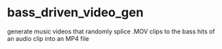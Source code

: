 # bass_driven_video_gen
generate music videos that randomly splice .MOV clips to the bass hits of an audio clip into an MP4 file
